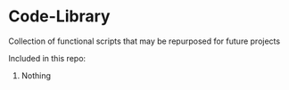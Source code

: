 # Code-Library
Collection of functional scripts that may be repurposed for future projects

Included in this repo:

1. Nothing

